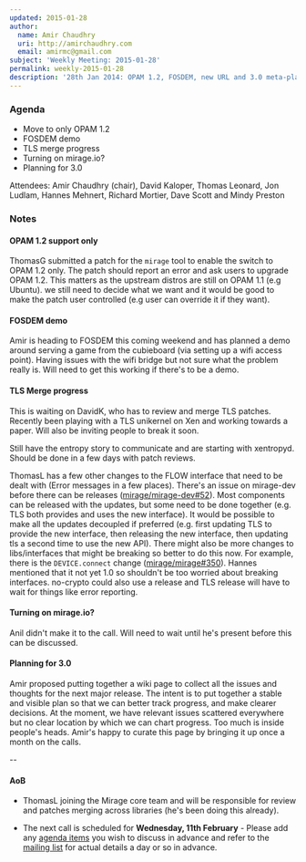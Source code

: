 ```yaml
---
updated: 2015-01-28
author:
  name: Amir Chaudhry
  uri: http://amirchaudhry.com
  email: amirmc@gmail.com
subject: 'Weekly Meeting: 2015-01-28'
permalink: weekly-2015-01-28
description: '28th Jan 2014: OPAM 1.2, FOSDEM, new URL and 3.0 meta-planning'
---
```


### Agenda ###

- Move to only OPAM 1.2
- FOSDEM demo
- TLS merge progress
- Turning on mirage.io?
- Planning for 3.0

Attendees: 
Amir Chaudhry (chair), David Kaloper, Thomas Leonard, Jon Ludlam,
Hannes Mehnert, Richard Mortier, Dave Scott and Mindy Preston


### Notes ###

#### OPAM 1.2 support only ####

ThomasG submitted a patch for the `mirage` tool to enable the switch to
OPAM 1.2 only. The patch should report an error and ask users to upgrade
OPAM 1.2. This matters as the upstream distros are still on OPAM 1.1 (e.g
Ubuntu).  we still need to decide what we want and it would be good to make
the patch user controlled (e.g user can override it if they want).

#### FOSDEM demo ####

Amir is heading to FOSDEM this coming weekend and has planned a demo around
serving a game from the cubieboard (via setting up a wifi access point).
Having issues with the wifi bridge but not sure what the problem really is.
Will need to get this working if there's to be a demo.

#### TLS Merge progress ####

This is waiting on DavidK, who has to review and merge TLS patches. Recently
been playing with a TLS unikernel on Xen and working towards a paper. Will
also be inviting people to break it soon.

Still have the entropy story to communicate and are starting with xentropyd.
Should be done in a few days with patch reviews.

ThomasL has a few other changes to the FLOW interface that need to be dealt
with (Error messages in a few places). There's an issue on mirage-dev before
there can be releases ([mirage/mirage-dev#52][]). Most components can be
released with the updates, but some need to be done together (e.g. TLS both
provides and uses the new interface). It would be possible to make all the
updates decoupled if preferred (e.g. first updating TLS to provide the new
interface, then releasing the new interface, then updating tls a second time
to use the new API).
There might also be more changes to libs/interfaces
that might be breaking so better to do this now. For example, there is the
`DEVICE.connect` change ([mirage/mirage#350][]). Hannes mentioned that it not
yet 1.0 so shouldn't be too worried about breaking interfaces. no-crypto could
also use a release and TLS release will have to wait for things like error
reporting.


#### Turning on mirage.io? ####

Anil didn't make it to the call. Will need to wait until he's present before
this can be discussed.


#### Planning for 3.0 ####

Amir proposed putting together a wiki page to collect all the issues and
thoughts for the next major release. The intent is to put together a stable
and visible plan so that we can better track progress, and make clearer
decisions. At the moment, we have relevant issues scattered everywhere but no
clear location by which we can chart progress.  Too much is inside people's
heads. Amir's happy to curate this page by bringing it up once a month on the
calls.


-- 

#### AoB ####

- ThomasL joining the Mirage core team and will be responsible for review and
patches merging across libraries (he's been doing this already).

- The next call is scheduled for **Wednesday, 11th February** - Please add any
[agenda items][call-agenda] you wish to discuss in advance and refer to the
[mailing list][mir-mail] for actual details a day or so in advance.

[call-agenda]: https://github.com/mirage/mirage-www/wiki/Call-Agenda
[mir-mail]: http://lists.xenproject.org/cgi-bin/mailman/listinfo/mirageos-devel

[mirage/mirage-dev#52]: https://github.com/mirage/mirage-dev/pull/52
[mirage/mirage#350]: https://github.com/mirage/mirage/pull/350

